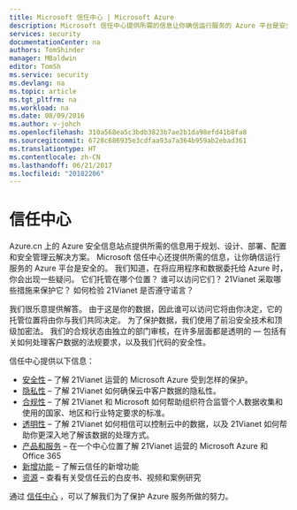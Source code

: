 ```yaml
---
title: Microsoft 信任中心 | Microsoft Azure
description: Microsoft 信任中心提供所需的信息让你确信运行服务的 Azure 平台是安全的。
services: security
documentationCenter: na
authors: TomShinder
manager: MBaldwin
editor: TomSh
ms.service: security
ms.devlang: na
ms.topic: article
ms.tgt_pltfrm: na
ms.workload: na
ms.date: 08/09/2016
ms.author: v-johch
ms.openlocfilehash: 310a568ea5c3bdb3823b7ae2b1da98efd41b8fa8
ms.sourcegitcommit: 6728c686935e3cdfaa93a7a364b959ab2ebad361
ms.translationtype: HT
ms.contentlocale: zh-CN
ms.lasthandoff: 06/21/2017
ms.locfileid: "20182206"
---
```

# <a name="trust-center"></a>信任中心

Azure.cn 上的 Azure 安全信息站点提供所需的信息用于规划、设计、部署、配置和安全管理云解决方案。 Microsoft 信任中心还提供所需的信息，让你确信运行服务的 Azure 平台是安全的。
我们知道，在将应用程序和数据委托给 Azure 时，你会出现一些疑问。 它们托管在哪个位置？ 谁可以访问它们？ 21Vianet 采取哪些措施来保护它？ 如何检验 21Vianet 是否遵守诺言？

我们很乐意提供解答。 由于这是你的数据，因此谁可以访问它将由你决定，它的托管位置将由你与我们共同决定。 为了保护数据，我们使用了前沿安全技术和顶级加密法。 我们的合规状态由独立的部门审核，在许多层面都是透明的 — 包括有关如何处理客户数据的法规要求，以及我们代码的安全性。

信任中心提供以下信息：

- [安全性](https://www.trustcenter.cn/zh-cn/security/default.html) – 了解 21Vianet 运营的 Microsoft Azure 受到怎样的保护。
- [隐私性](https://www.trustcenter.cn/zh-cn/privacy/default.html) – 了解 21Vianet 如何确保云中客户数据的隐私性。
- [合规性](https://www.trustcenter.cn/zh-cn/compliance/default.html) – 了解 21Vianet 和 Microsoft 如何帮助组织符合监管个人数据收集和使用的国家、地区和行业特定要求的标准。
- [透明性](https://www.trustcenter.cn/zh-cn/transparency/default.html) – 了解 21Vianet 如何相信可以控制云中的数据，以及 21Vianet 如何帮助你更深入地了解该数据的处理方式。
- [产品和服务](https://www.trustcenter.cn/zh-cn/cloudservices/default.html) – 在一个中心位置了解 21Vianet 运营的 Microsoft Azure 和 Office 365
- [新增功能](https://www.trustcenter.cn/zh-cn/what-is-new/default.html) – 了解云信任的新增功能
- [资源](https://www.trustcenter.cn/zh-cn/resources/default.html) – 查看有关受信任云的白皮书、视频和案例研究

通过 [信任中心](https://www.trustcenter.cn/) ，可以了解我们为了保护 Azure 服务所做的努力。